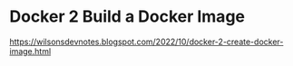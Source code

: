 # Docker 2 Build a Docker Image
https://wilsonsdevnotes.blogspot.com/2022/10/docker-2-create-docker-image.html
